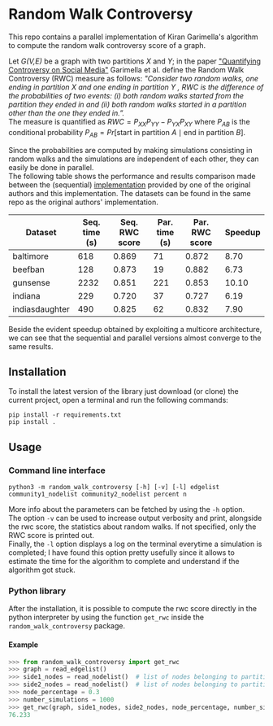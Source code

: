 # Random Walk Controversy

This repo contains a parallel implementation of Kiran Garimella's algorithm to compute the random walk controversy 
score of a graph.  

Let _G(V,E)_ be a graph with two partitions _X_ and _Y_; in the paper
["Quantifying Controversy on Social Media"](https://dl.acm.org/doi/abs/10.1145/3140565) Garimella et al. define the 
Random Walk Controversy (RWC) measure as follows: _"Consider two random walks, one ending in partition X and one ending 
in partition Y , RWC is the difference of the probabilities of two events: (i) both random walks started from the 
partition they ended in and (ii) both random walks started in a partition other than the one they ended in.”._  
The measure is quantified as $RWC = P_{XX}P_{YY} - P_{YX}P_{XY}$ where $P_{AB}$ is the conditional 
probability $P_{AB} = Pr[\mbox{start in partition }A \mid \mbox{end in partition }B]$.  

Since the probabilities are computed by making simulations consisting in random walks and the simulations are independent
of each other, they can easily be done in parallel.  
The following table shows the performance and results comparison made between the (sequential) 
[implementation](https://github.com/gvrkiran/controversy-detection) provided by one of the original authors and this 
implementation. The datasets can be found in the same repo as the original authors' implementation.

| **Dataset**    | **Seq. time (s)** | **Seq. RWC score** | **Par. time (s)** | **Par. RWC score** | **Speedup** |
|----------------|-------------------|--------------------|-------------------|--------------------|-------------|
| baltimore      | 618               | 0.869              | 71                | 0.872              | 8.70        |
| beefban        | 128               | 0.873              | 19                | 0.882              | 6.73        |
| gunsense       | 2232              | 0.851              | 221               | 0.853              | 10.10       |
| indiana        | 229               | 0.720              | 37                | 0.727              | 6.19        |
| indiasdaughter | 490               | 0.825              | 62                | 0.832              | 7.90        |

Beside the evident speedup obtained by exploiting a multicore architecture, we can see that the sequential and parallel
versions almost converge to the same results.

## Installation
To install the latest version of the library just download (or clone) the current project, open a terminal and run the 
following commands:
```
pip install -r requirements.txt
pip install .
```

## Usage
### Command line interface
```
python3 -m random_walk_controversy [-h] [-v] [-l] edgelist community1_nodelist community2_nodelist percent n
```
More info about the parameters can be fetched by using the ```-h``` option.  
The option  ```-v``` can be used to increase output verbosity and print, alongside the rwc score, the statistics about
random walks. If not specified, only the RWC score is printed out.  
Finally, the ```-l``` option displays a log on the terminal everytime a simulation is completed; I have found this option 
pretty usefully since it allows to estimate the time for the algorithm to complete and understand if the algorithm got 
stuck.


### Python library
After the installation, it is possible to compute the rwc score directly in the python interpreter by using the function
```get_rwc``` inside the ```random_walk_controversy``` package.

#### Example
```python
>>> from random_walk_controversy import get_rwc
>>> graph = read_edgelist()
>>> side1_nodes = read_nodelist()  # list of nodes belonging to partition 1
>>> side2_nodes = read_nodelist()  # list of nodes belonging to partition 2
>>> node_percentage = 0.3
>>> number_simulations = 1000
>>> get_rwc(graph, side1_nodes, side2_nodes, node_percentage, number_simulations)
76.233
```